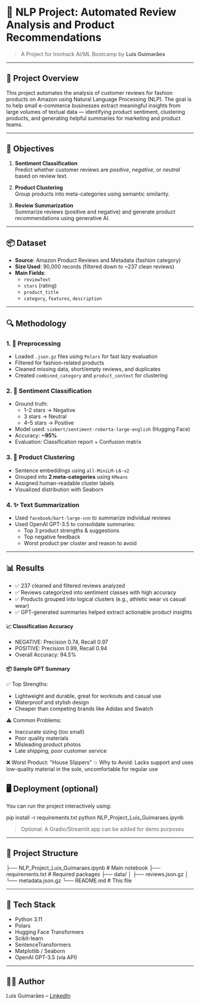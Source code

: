 # 🧠 NLP Project: Automated Review Analysis and Product Recommendations

> A Project for Ironhack AI/ML Bootcamp by **Luis Guimarães**

---

## 📌 Project Overview

This project automates the analysis of customer reviews for fashion products on Amazon using Natural Language Processing (NLP). The goal is to help small e-commerce businesses extract meaningful insights from large volumes of textual data — identifying product sentiment, clustering products, and generating helpful summaries for marketing and product teams.

---

## 🧪 Objectives

1. **Sentiment Classification**  
   Predict whether customer reviews are *positive*, *negative*, or *neutral* based on review text.

2. **Product Clustering**  
   Group products into meta-categories using semantic similarity.

3. **Review Summarization**  
   Summarize reviews (positive and negative) and generate product recommendations using generative AI.

---

## 📦 Dataset

- **Source**: Amazon Product Reviews and Metadata (fashion category)
- **Size Used**: 90,000 records (filtered down to ~237 clean reviews)
- **Main Fields**:  
  - `reviewText`  
  - `stars` (rating)  
  - `product_title`  
  - `category`, `features`, `description`

---

## 🔍 Methodology

### 1. 🔧 Preprocessing
- Loaded `.json.gz` files using `Polars` for fast lazy evaluation
- Filtered for fashion-related products
- Cleaned missing data, short/empty reviews, and duplicates
- Created `combined_category` and `product_context` for clustering

### 2. 🎯 Sentiment Classification
- Ground truth:  
  - 1–2 stars → Negative  
  - 3 stars → Neutral  
  - 4–5 stars → Positive
- Model used: `siebert/sentiment-roberta-large-english` (Hugging Face)
- Accuracy: **~95%**
- Evaluation: Classification report + Confusion matrix

### 3. 🧩 Product Clustering
- Sentence embeddings using `all-MiniLM-L6-v2`
- Grouped into **2 meta-categories** using `KMeans`
- Assigned human-readable cluster labels
- Visualized distribution with Seaborn

### 4. ✨ Text Summarization
- Used `facebook/bart-large-cnn` to summarize individual reviews
- Used OpenAI GPT-3.5 to consolidate summaries:
  - Top 3 product strengths & suggestions
  - Top negative feedback
  - Worst product per cluster and reason to avoid

---

## 📊 Results

- ✅ 237 cleaned and filtered reviews analyzed
- ✅ Reviews categorized into sentiment classes with high accuracy
- ✅ Products grouped into logical clusters (e.g., athletic wear vs casual wear)
- ✅ GPT-generated summaries helped extract actionable product insights

#### 📈 Classification Accuracy

- NEGATIVE: Precision 0.74, Recall 0.97
- POSITIVE: Precision 0.99, Recall 0.94
- Overall Accuracy: 94.5%

#### 📦 Sample GPT Summary

✅ Top Strengths:

* Lightweight and durable, great for workouts and casual use
* Waterproof and stylish design
* Cheaper than competing brands like Adidas and Swatch

⚠ Common Problems:

* Inaccurate sizing (too small)
* Poor quality materials
* Misleading product photos
* Late shipping, poor customer service

❌ Worst Product: "House Slippers"
💥 Why to Avoid:
Lacks support and uses low-quality material in the sole, uncomfortable for regular use

## 🖥️ Deployment (optional)

You can run the project interactively using:

pip install -r requirements.txt
python NLP_Project_Luis_Guimaraes.ipynb

> Optional: A Gradio/Streamlit app can be added for demo purposes

---

## 📁 Project Structure

├── NLP_Project_Luis_Guimaraes.ipynb   # Main notebook
├── requirements.txt                  # Required packages
├── data/
│   ├── reviews.json.gz
│   └── metadata.json.gz
└── README.md                         # This file

---

## 🧰 Tech Stack

* Python 3.11
* Polars
* Hugging Face Transformers
* Scikit-learn
* SentenceTransformers
* Matplotlib / Seaborn
* OpenAI GPT-3.5 (via API)

---

## 👨‍💻 Author

Luis Guimarães – [LinkedIn](https://www.linkedin.com/in/luis-guimaraes)

